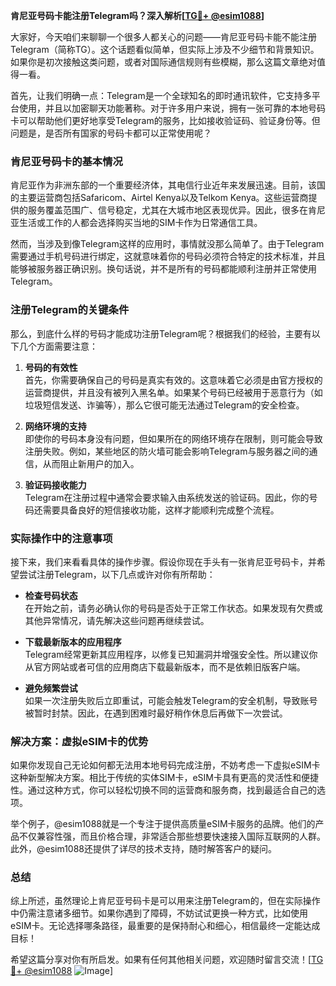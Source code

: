 **肯尼亚号码卡能注册Telegram吗？深入解析[[TG💪+ @esim1088](https://t.me/s/esim1088)]**

大家好，今天咱们来聊聊一个很多人都关心的问题——肯尼亚号码卡能不能注册Telegram（简称TG）。这个话题看似简单，但实际上涉及不少细节和背景知识。如果你是初次接触这类问题，或者对国际通信规则有些模糊，那么这篇文章绝对值得一看。

首先，让我们明确一点：Telegram是一个全球知名的即时通讯软件，它支持多平台使用，并且以加密聊天功能著称。对于许多用户来说，拥有一张可靠的本地号码卡可以帮助他们更好地享受Telegram的服务，比如接收验证码、验证身份等。但问题是，是否所有国家的号码卡都可以正常使用呢？

### 肯尼亚号码卡的基本情况

肯尼亚作为非洲东部的一个重要经济体，其电信行业近年来发展迅速。目前，该国的主要运营商包括Safaricom、Airtel Kenya以及Telkom Kenya。这些运营商提供的服务覆盖范围广、信号稳定，尤其在大城市地区表现优异。因此，很多在肯尼亚生活或工作的人都会选择购买当地的SIM卡作为日常通信工具。

然而，当涉及到像Telegram这样的应用时，事情就没那么简单了。由于Telegram需要通过手机号码进行绑定，这就意味着你的号码必须符合特定的技术标准，并且能够被服务器正确识别。换句话说，并不是所有的号码都能顺利注册并正常使用Telegram。

### 注册Telegram的关键条件

那么，到底什么样的号码才能成功注册Telegram呢？根据我们的经验，主要有以下几个方面需要注意：

1. **号码的有效性**  
   首先，你需要确保自己的号码是真实有效的。这意味着它必须是由官方授权的运营商提供，并且没有被列入黑名单。如果某个号码已经被用于恶意行为（如垃圾短信发送、诈骗等），那么它很可能无法通过Telegram的安全检查。

2. **网络环境的支持**  
   即使你的号码本身没有问题，但如果所在的网络环境存在限制，则可能会导致注册失败。例如，某些地区的防火墙可能会影响Telegram与服务器之间的通信，从而阻止新用户的加入。

3. **验证码接收能力**  
   Telegram在注册过程中通常会要求输入由系统发送的验证码。因此，你的号码还需要具备良好的短信接收功能，这样才能顺利完成整个流程。

### 实际操作中的注意事项

接下来，我们来看看具体的操作步骤。假设你现在手头有一张肯尼亚号码卡，并希望尝试注册Telegram，以下几点或许对你有所帮助：

- **检查号码状态**  
  在开始之前，请务必确认你的号码是否处于正常工作状态。如果发现有欠费或其他异常情况，请先解决这些问题再继续尝试。

- **下载最新版本的应用程序**  
  Telegram经常更新其应用程序，以修复已知漏洞并增强安全性。所以建议你从官方网站或者可信的应用商店下载最新版本，而不是依赖旧版客户端。

- **避免频繁尝试**  
  如果一次注册失败后立即重试，可能会触发Telegram的安全机制，导致账号被暂时封禁。因此，在遇到困难时最好稍作休息后再做下一次尝试。

### 解决方案：虚拟eSIM卡的优势

如果你发现自己无论如何都无法用本地号码完成注册，不妨考虑一下虚拟eSIM卡这种新型解决方案。相比于传统的实体SIM卡，eSIM卡具有更高的灵活性和便捷性。通过这种方式，你可以轻松切换不同的运营商和服务商，找到最适合自己的选项。

举个例子，@esim1088就是一个专注于提供高质量eSIM卡服务的品牌。他们的产品不仅兼容性强，而且价格合理，非常适合那些想要快速接入国际互联网的人群。此外，@esim1088还提供了详尽的技术支持，随时解答客户的疑问。

### 总结

综上所述，虽然理论上肯尼亚号码卡是可以用来注册Telegram的，但在实际操作中仍需注意诸多细节。如果你遇到了障碍，不妨试试更换一种方式，比如使用eSIM卡。无论选择哪条路径，最重要的是保持耐心和细心，相信最终一定能达成目标！

希望这篇分享对你有所启发。如果有任何其他相关问题，欢迎随时留言交流！[[TG💪+ @esim1088](https://t.me/s/esim1088) ![Image](https://i.postimg.cc/4NQfJmqS/Snipaste-2025-05-13-00-14-12.png)]